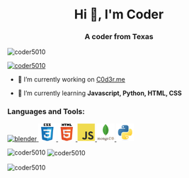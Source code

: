 <h1 align="center">Hi 👋, I'm Coder</h1>
<h3 align="center">A coder from Texas</h3>

<p align="left"> <img src="https://komarev.com/ghpvc/?username=coder5010&label=Profile%20views&color=0e75b6&style=flat" alt="coder5010" /> </p>

<p align="left"> <a href="https://github.com/ryo-ma/github-profile-trophy"><img src="https://github-profile-trophy.vercel.app/?username=coder5010" alt="coder5010" /></a> </p>

- 🔭 I’m currently working on [C0d3r.me](https://c0d3r.me/)

- 🌱 I’m currently learning **Javascript, Python, HTML, CSS**


<h3 align="left">Languages and Tools:</h3>
<p align="left"> <a href="https://www.blender.org/" target="_blank"> <img src="https://download.blender.org/branding/community/blender_community_badge_white.svg" alt="blender" width="40" height="40"/> </a> <a href="https://www.w3schools.com/css/" target="_blank"> <img src="https://raw.githubusercontent.com/devicons/devicon/master/icons/css3/css3-original-wordmark.svg" alt="css3" width="40" height="40"/> </a> <a href="https://www.w3.org/html/" target="_blank"> <img src="https://raw.githubusercontent.com/devicons/devicon/master/icons/html5/html5-original-wordmark.svg" alt="html5" width="40" height="40"/> </a> <a href="https://developer.mozilla.org/en-US/docs/Web/JavaScript" target="_blank"> <img src="https://raw.githubusercontent.com/devicons/devicon/master/icons/javascript/javascript-original.svg" alt="javascript" width="40" height="40"/> </a> <a href="https://www.mongodb.com/" target="_blank"> <img src="https://raw.githubusercontent.com/devicons/devicon/master/icons/mongodb/mongodb-original-wordmark.svg" alt="mongodb" width="40" height="40"/> </a> <a href="https://www.python.org" target="_blank"> <img src="https://raw.githubusercontent.com/devicons/devicon/master/icons/python/python-original.svg" alt="python" width="40" height="40"/> </a> </p>

<p><img align="left" src="https://github-readme-stats.vercel.app/api/top-langs?username=coder5010&show_icons=true&theme=dark&locale=en&layout=compact" alt="coder5010" /></p>

<p>&nbsp;<img align="center" src="https://github-readme-stats.vercel.app/api?username=coder5010&show_icons=true&locale=en" alt="coder5010" /></p>

<p><img align="center" src="https://github-readme-streak-stats.herokuapp.com/?user=coder5010&theme=dark" alt="coder5010" /></p>
